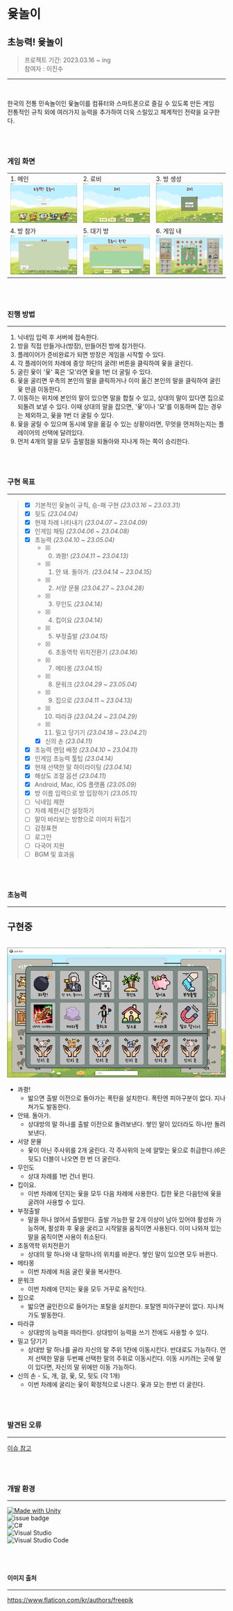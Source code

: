 # 윷놀이


## 초능력! 윷놀이

> 프로젝트 기간: 2023.03.16 ~ ing<br>
> 참여자 : 이진수<br>

--------

<br>

한국의 전통 민속놀이인 윷놀이를 컴퓨터와 스마트폰으로 즐길 수 있도록 만든 게임<br>
전통적인 규칙 외에 여러가지 능력을 추가하여 더욱 스릴있고 체계적인 전략을 요구한다.



<br>
<br>


### 게임 화면

||||
|:---|:----|:----|
|1. 메인<br><img src="readme img/main.png">|2. 로비<br><img src="readme img/lobby.png">|3. 방 생성<br><img src="readme img/create room.png">|
|4. 방 참가<br><img src="readme img/join room.png">|5. 대기 방<br><img src="readme img/in room.png">|6. 게임 내<br><img src="readme img/in game.png">|
 
 <br>
 <br>




### 진행 방법
---
1. 닉네임 입력 후 서버에 접속한다.
2. 방을 직접 만들거나(방장), 만들어진 방에 참가한다.
3. 플레이어가 준비완료가 되면 방장은 게임을 시작할 수 있다.
4. 각 플레이어의 차례에 중앙 하단의 굴려! 버튼을 클릭하여 윷을 굴린다.
4. 굴린 윷이 '윷' 혹은 '모'라면 윷을 1번 더 굴릴 수 있다.
4. 윷을 굴리면 우측의 본인의 말을 클릭하거나 이미 옮긴 본인의 말을 클릭하여 굴린 윷 만큼 이동한다.
4. 이동하는 위치에 본인의 말이 있으면 말을 합칠 수 있고, 상대의 말이 있다면 집으로 되돌려 보낼 수 있다. 이때 상대의 말을 잡으면, '윷'이나 '모'를 이동하며 잡는 경우는 제외하고, 윷을 1번 더 굴릴 수 있다.
4. 윷을 굴릴 수 있으며 동시에 말을 옮길 수 있는 상황이라면, 무엇을 먼저하는지는 플레이어의 선택에 달려있다.
4. 먼저 4개의 말을 모두 출발점을 되돌아와 지나게 하는 쪽이 승리한다.

<br>
<br>

### 구현 목표

---
> - [x] 기본적인 윷놀이 규칙, 승-패 구현 *(23.03.16 ~ 23.03.31)*
> - [x] 뒷도 *(23.04.04)*
> - [x] 현재 차례 나타내기 *(23.04.07 ~ 23.04.09)*
> - [x] 인게임 채팅 *(23.04.06 ~ 23.04.08)*
> - [x] 초능력 *(23.04.10 ~ 23.05.04)*
>    - [x] 0. 콰쾅! *(23.04.11 ~ 23.04.13)*
>    - [x] 1. 안 돼. 돌아가. *(23.04.14 ~ 23.04.15)*
>    - [x] 2. 서양 문물 *(23.04.27 ~ 23.04.28)*
>    - [x] 3. 무인도 *(23.04.14)*
>    - [x] 4. 킵이요 *(23.04.14)*
>    - [x] 5. 부정출발 *(23.04.15)*
>    - [x] 6. 초동역학 위치전환기 *(23.04.16)*
>    - [x] 7. 메타몽 *(23.04.15)*
>    - [x] 8. 문워크 *(23.04.29 ~ 23.05.04)*
>    - [x] 9. 집으로 *(23.04.11 ~ 23.04.13)*
>    - [x] 10. 따라큐 *(23.04.24 ~ 23.04.29)*
>    - [x] 11. 밀고 당기기 *(23.04.18 ~ 23.04.21)*
>    - [x] 신의 손 *(23.04.11)*
> - [x] 초능력 랜덤 배정 *(23.04.10 ~ 23.04.11)*
> - [x] 인게임 초능력 툴팁 *(23.04.14)*
> - [x] 현재 선택한 말 하이라이팅 *(23.04.14)*
> - [x] 해상도 조절 옵션 *(23.04.11)*
> - [x] Android, Mac, iOS 플랫폼 *(23.05.09)*
> - [x] 방 이름 입력으로 방 입장하기 *(23.05.11)*
> - [ ] 닉네임 제한
> - [ ] 차례 제한시간 설정하기
> - [ ] 말이 바라보는 방향으로 이미지 뒤집기
> - [ ] 감정표현
> - [ ] 로그인
> - [ ] 다국어 지원
> - [ ] BGM 및 효과음



<br>
<br>

### 초능력
---

## 구현중

<br>
<img src="readme img/esp list.png">

<br>

- 콰쾅!
    - 밟으면 출발 이전으로 돌아가는 폭탄을 설치한다. 폭탄엔 피아구분이 없다. 지나쳐가도 발동한다.
- 안돼. 돌아가.
    - 상대방의 말 하나를 출발 이전으로 돌려보낸다. 쌓인 말이 있더라도 하나만 돌려보낸다.
- 서양 문물
    - 윷이 아닌 주사위를 2개 굴린다. 각 주사위의 눈에 알맞는 윷으로 취급한다.(6은 뒷도) 더블이 나오면 한 번 더 굴린다.
- 무인도
    - 상대 차례를 1번 건너 뛴다.
- 킵이요.
    - 이번 차례에 던지는 윷을 모두 다음 차례에 사용한다. 킵한 윷은 다음턴에 윷을 굴려야 사용할 수 있다.
- 부정출발
    - 말을 하나 얹어서 출발한다. 출발 가능한 말 2개 이상이 남아 있어야 활성화 가능하며, 활성화 후 윷을 굴리고 시작말을 움직이면 사용된다. 이미 나와져 있는 말을 움직이면 사용이 취소된다.
- 초동역학 위치전환기
     - 상대의 말 하나와 내 말하나의 위치를 바꾼다. 쌓인 말이 있으면 모두 바뀐다.
- 메타몽
    - 이번 차례에 처음 굴린 윷을 복사한다.
- 문워크
    - 이번 차례에 던지는 윷을 모두 거꾸로 움직인다.
- 집으로
    - 밟으면 골인칸으로 들어가는 포탈을 설치한다. 포탈엔 피아구분이 없다. 지나쳐가도 발동한다.
- 따라큐
    - 상대방의 능력을 따라한다. 상대방이 능력을 쓰기 전에도 사용할 수 있다.
- 밀고 당기기
    - 상대방 말 하나를 골라 자신의 말 주위 1칸에 이동시킨다. 반대로도 가능하다. 먼저 선택한 말을 두번째 선택한 말의 주위로 이동시킨다. 이동 시키려는 곳에 말이 있다면, 자신의 말 위에만 이동 가능하다.
- 신의 손 - 도, 개, 걸, 윷, 모, 뒷도 (각 1개)
    - 이번 차례에 굴리는 윷이 확정적으로 나온다. 윷과 모는 한번 더 굴린다.


<br>
<br>

### 발견된 오류
---
[이슈 참고](https://github.com/LeeJinSoo-BIN/YuT-nOrI/issues/2)

<br>
<br>

### 개발 환경
---
[![Made with Unity](https://img.shields.io/badge/Unity-2021.3.6f1-57b9d3.svg?style=plastic&logo=unity)](https://unity3d.com) <br>
![issue badge](https://img.shields.io/badge/Photon-server-57b9d3.svg?style=plastic) <br>
![C#](https://img.shields.io/badge/C%23-239120?style=plastic&logo=c-sharp&logoColor=white) <br>
![Visual Studio](https://img.shields.io/badge/Visual%20Studio-5C2D91.svg?style=plastic&logo=visual-studio&logoColor=white) <br>
![Visual Studio Code](https://img.shields.io/badge/Visual%20Studio%20Code-0078d7.svg?style=plastic&logo=visual-studio-code&logoColor=white)


<br>
<br>

#### 이미지 출처
---
https://www.flaticon.com/kr/authors/freepik